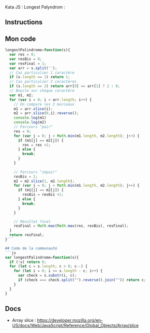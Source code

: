 Kata JS : Longest Palyndrom : 

## Instructions

## Mon code
```js
longestPalindrome=function(s){
  var res = 0;
  var resBis = 0;
  var resFinal = 1;
  var arr = s.split('');
  // Cas particulier 1 caractère
  if (s.length == 1) return 1;
  // Cas particulier 2 caractères
  if (s.length == 2) return arr[0] == arr[1] ? 2 : 0;
  // Boucle sur chaque caractère
  var m1, m2;
  for (var i = 0; i < arr.length; i++) {
    // On compare les 2 morceaux
    m1 = arr.slice(i);
    m2 = arr.slice(0,i).reverse();
    console.log(m1)
    console.log(m2)
    // Parcours "pair"
    res = 0;
    for (var j = 0; j < Math.min(m1.length, m2.length); j++) {
      if (m1[j] == m2[j]) {
        res = res +2;
      } else {
        break;
      }
    }
    
    // Parcours "impair"
    resBis = 1;
    m2 = m2.slice(1, m2.length);
    for (var j = 0; j < Math.min(m1.length, m2.length); j++) {
      if (m1[j] == m2[j]) {
        resBis = resBis +2;
      } else {
        break;
      }
    }

    // Résultat final
    resFinal = Math.max(Math.max(res, resBis), resFinal);
  }
  return resFinal;
}```

## Code de la communauté
```js
var longestPalindrome=function(s){
  if (!s) return 0;
  for (let c = s.length; c > 0; c--) {
    for (let i = 0; i <= s.length - c; i++) {
      var check = s.substr(i, c);
      if (check === check.split("").reverse().join("")) return c;
    }
  }
}
```

## Docs
- Array slice : https://developer.mozilla.org/en-US/docs/Web/JavaScript/Reference/Global_Objects/Array/slice
